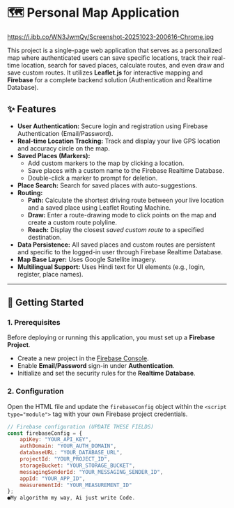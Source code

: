 # 🗺️ Personal Map Application

https://i.ibb.co/WN3JwmQy/Screenshot-20251023-200616-Chrome.jpg

This project is a single-page web application that serves as a personalized map where authenticated users can save specific locations, track their real-time location, search for saved places, calculate routes, and even draw and save custom routes. It utilizes **Leaflet.js** for interactive mapping and **Firebase** for a complete backend solution (Authentication and Realtime Database).

## ✨ Features

* **User Authentication:** Secure login and registration using Firebase Authentication (Email/Password).
* **Real-time Location Tracking:** Track and display your live GPS location and accuracy circle on the map.
* **Saved Places (Markers):**
    * Add custom markers to the map by clicking a location.
    * Save places with a custom name to the Firebase Realtime Database.
    * Double-click a marker to prompt for deletion.
* **Place Search:** Search for saved places with auto-suggestions.
* **Routing:**
    * **Path:** Calculate the shortest driving route between your live location and a saved place using Leaflet Routing Machine.
    * **Draw:** Enter a route-drawing mode to click points on the map and create a custom route polyline.
    * **Reach:** Display the closest *saved custom route* to a specified destination.
* **Data Persistence:** All saved places and custom routes are persistent and specific to the logged-in user through Firebase Realtime Database.
* **Map Base Layer:** Uses Google Satellite imagery.
* **Multilingual Support:** Uses Hindi text for UI elements (e.g., login, register, place names).

---

## 🚀 Getting Started

### 1. Prerequisites

Before deploying or running this application, you must set up a **Firebase Project**.

* Create a new project in the [Firebase Console](https://console.firebase.google.com/).
* Enable **Email/Password** sign-in under **Authentication**.
* Initialize and set the security rules for the **Realtime Database**.

### 2. Configuration

Open the HTML file and update the `firebaseConfig` object within the `<script type="module">` tag with your own Firebase project credentials.

```javascript
// Firebase configuration (UPDATE THESE FIELDS)
const firebaseConfig = {
    apiKey: "YOUR_API_KEY",
    authDomain: "YOUR_AUTH_DOMAIN",
    databaseURL: "YOUR_DATABASE_URL",
    projectId: "YOUR_PROJECT_ID",
    storageBucket: "YOUR_STORAGE_BUCKET",
    messagingSenderId: "YOUR_MESSAGING_SENDER_ID",
    appId: "YOUR_APP_ID",
    measurementId: "YOUR_MEASUREMENT_ID" 
};
●My algorithm my way, Ai just write Code.
